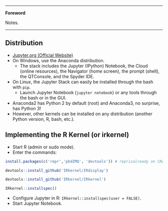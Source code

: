 <!--
---

[TOC]
-->
---

**Foreword**

Notes.

---

## Distribution

- [Jupyter.org (Official Website)](http://jupyter.org/)
- On Windows, use the Anaconda distribution.
	- The stack includes the Jupyter (IPython) Notebook, the Cloud (online resources), the Navigator (home screen), the prompt (shell), the QTConsole, and the Spyder IDE.
- On Linux, the Jupyter Stack can easily be installed through the bash with `pip`. 
	- Launch Jupyter Notebook (`jupyter notebook`) or any tools through the bash or in the GUI.
- Anaconda2 has Python 2 by default (root) and Anaconda3, no surprise, has Python 3!
- However, other kernels can be installed on any distribution (another Python version, R, bash, etc.).

## Implementing the R Kernel (or irkernel)

- Start R (admin or sudo mode).
- Enter the commands:

```r
install.packages(c('repr','pbdZMQ', 'devtools')) # reprisalready on CRAN

devtools::install_github('IRkernel/IRdisplay')

devtools::install_github('IRkernel/IRkernel')

IRkernel::installspec()
```

- Configure Jupyter in R: `IRkernel::installspec(user = FALSE)`.
- Start Jupyter Notebook.
